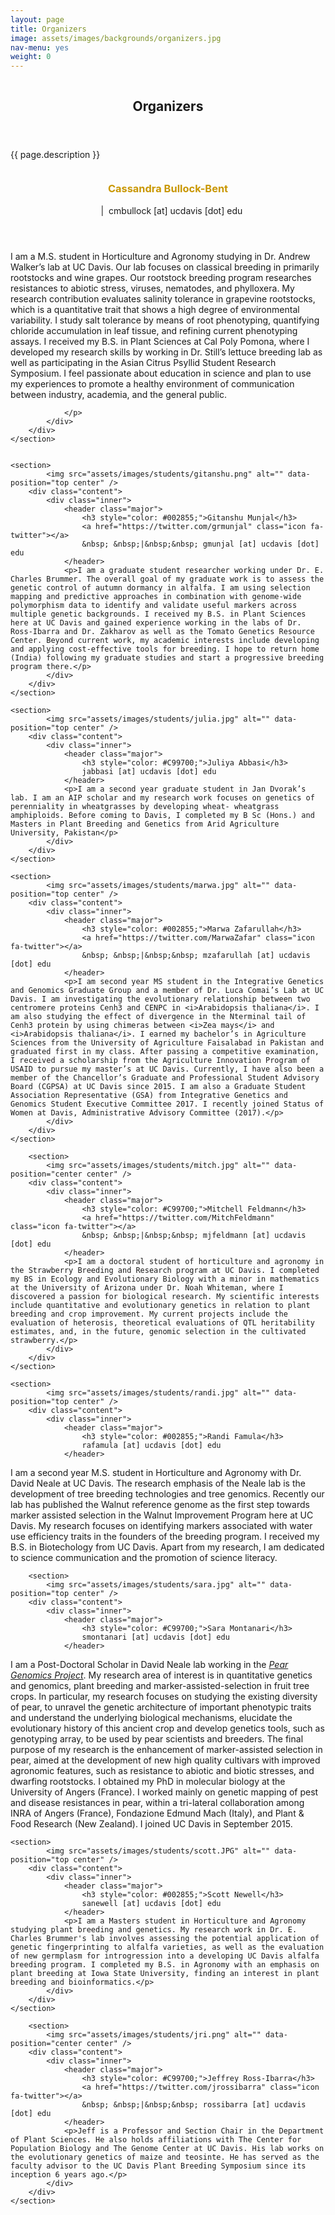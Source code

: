```yaml
---
layout: page
title: Organizers
image: assets/images/backgrounds/organizers.jpg
nav-menu: yes
weight: 0
---
```


<!-- Banner -->
<!-- Note: The "styleN" class below should match that of the header element. -->
<section id="banner" class="style2">
	<div class="inner">
		<span class="image">
			<img src="{{ site.baseurl }}/{{ page.image }}" alt="" />
		</span>
		<header class="major">
			<h1>Organizers</h1>
		</header>
		<div class="content">
			<p>{{ page.description }}</p>
		</div>
	</div>
</section>

<!-- Main -->
<div id="main">

<!-- One -->
<section id="one">
	<div class="inner">
	</div>
</section>

<!-- Two -->
<section id="two" class="spotlights">
	<section>
			<img src="assets/images/students/cassie.jpg" alt="" data-position="top center" />
		<div class="content">
			<div class="inner">
				<header class="major">
					<h3 style="color: #C99700;">Cassandra Bullock-Bent</h3> 
                    <a href="https://twitter.com/CassietheBent" class="icon fa-twitter"></a>
                     &nbsp; &nbsp;|&nbsp;&nbsp;cmbullock [at] ucdavis [dot] edu
				</header>
				<p>I am a M.S. student in Horticulture and Agronomy studying in Dr. Andrew Walker’s lab at UC Davis. Our lab focuses on classical breeding in primarily rootstocks and wine grapes. Our rootstock breeding program researches resistances to abiotic stress, viruses, nematodes, and phylloxera. My research contribution evaluates salinity tolerance in grapevine rootstocks, which is a quantitative trait that shows a high degree of environmental variability. I study salt tolerance by means of root phenotyping, quantifying chloride accumulation in leaf tissue, and refining current phenotyping assays. I received my B.S. in Plant Sciences at Cal Poly Pomona, where I developed my research skills by working in Dr. Still’s lettuce breeding lab as well as participating in the Asian Citrus Psyllid Student Research Symposium. I feel passionate about education in science and plan to use my experiences to promote a healthy environment of communication between industry, academia, and the general public.
                    
                </p>
			</div>
		</div>
	</section>


	<section>
			<img src="assets/images/students/gitanshu.png" alt="" data-position="top center" />
		<div class="content">
			<div class="inner">
				<header class="major">
                    <h3 style="color: #002855;">Gitanshu Munjal</h3>
                    <a href="https://twitter.com/grmunjal" class="icon fa-twitter"></a>
                    &nbsp; &nbsp;|&nbsp;&nbsp; gmunjal [at] ucdavis [dot] edu 
				</header>
				<p>I am a graduate student researcher working under Dr. E. Charles Brummer. The overall goal of my graduate work is to assess the genetic control of autumn dormancy in alfalfa. I am using selection mapping and predictive approaches in combination with genome-wide polymorphism data to identify and validate useful markers across multiple genetic backgrounds. I received my B.S. in Plant Sciences here at UC Davis and gained experience working in the labs of Dr. Ross-Ibarra and Dr. Zakharov as well as the Tomato Genetics Resource Center. Beyond current work, my academic interests include developing and applying cost-effective tools for breeding. I hope to return home (India) following my graduate studies and start a progressive breeding program there.</p>
			</div>
		</div>
	</section>

	<section>
			<img src="assets/images/students/julia.jpg" alt="" data-position="top center" />
		<div class="content">
			<div class="inner">
				<header class="major">
					<h3 style="color: #C99700;">Juliya Abbasi</h3>
                    jabbasi [at] ucdavis [dot] edu 
				</header>
				<p>I am a second year graduate student in Jan Dvorak’s lab. I am an AIP scholar and my research work focuses on genetics of perenniality in wheatgrasses by developing wheat- wheatgrass amphiploids. Before coming to Davis, I completed my B Sc (Hons.) and Masters in Plant Breeding and Genetics from Arid Agriculture University, Pakistan</p>
			</div>
		</div>
	</section>

	<section>
			<img src="assets/images/students/marwa.jpg" alt="" data-position="top center" />
		<div class="content">
			<div class="inner">
				<header class="major">
					<h3 style="color: #002855;">Marwa Zafarullah</h3>
                    <a href="https://twitter.com/MarwaZafar" class="icon fa-twitter"></a>
                    &nbsp; &nbsp;|&nbsp;&nbsp; mzafarullah [at] ucdavis [dot] edu 
				</header>
                <p>I am second year MS student in the Integrative Genetics and Genomics Graduate Group and a member of Dr. Luca Comai’s Lab at UC Davis. I am investigating the evolutionary relationship between two centromere proteins Cenh3 and CENPC in <i>Arabidopsis thaliana</i>. I am also studying the effect of divergence in the Nterminal tail of Cenh3 protein by using chimeras between <i>Zea mays</i> and <i>Arabidopsis thaliana</i>. I earned my bachelor’s in Agriculture Sciences from the University of Agriculture Faisalabad in Pakistan and graduated first in my class. After passing a competitive examination, I received a scholarship from the Agriculture Innovation Program of USAID to pursue my master’s at UC Davis. Currently, I have also been a member of the Chancellor’s Graduate and Professional Student Advisory Board (CGPSA) at UC Davis since 2015. I am also a Graduate Student Association Representative (GSA) from Integrative Genetics and Genomics Student Executive Committee 2017. I recently joined Status of Women at Davis, Administrative Advisory Committee (2017).</p>
			</div>
		</div>
	</section>
	
		<section>
			<img src="assets/images/students/mitch.jpg" alt="" data-position="center center" />
		<div class="content">
			<div class="inner">
				<header class="major">
					<h3 style="color: #C99700;">Mitchell Feldmann</h3>
                    <a href="https://twitter.com/MitchFeldmann" class="icon fa-twitter"></a>
                    &nbsp; &nbsp;|&nbsp;&nbsp; mjfeldmann [at] ucdavis [dot] edu 
				</header>
				<p>I am a doctoral student of horticulture and agronomy in the Strawberry Breeding and Research program at UC Davis. I completed my BS in Ecology and Evolutionary Biology with a minor in mathematics at the University of Arizona under Dr. Noah Whiteman, where I discovered a passion for biological research. My scientific interests include quantitative and evolutionary genetics in relation to plant breeding and crop improvement. My current projects include the evaluation of heterosis, theoretical evaluations of QTL heritability estimates, and, in the future, genomic selection in the cultivated strawberry.</p>
			</div>
		</div>
	</section>

	<section>
			<img src="assets/images/students/randi.jpg" alt="" data-position="top center" />
		<div class="content">
			<div class="inner">
				<header class="major">
					<h3 style="color: #002855;">Randi Famula</h3>
                    rafamula [at] ucdavis [dot] edu
				</header>
<p>I am a second year M.S. student in Horticulture and Agronomy with Dr. David Neale at UC Davis. The research emphasis of the Neale lab is the development of tree breeding technologies and tree genomics. Recently our lab has published the Walnut reference genome as the first step towards marker assisted selection in the Walnut Improvement Program here at UC Davis. My research focuses on identifying markers associated with water use efficiency traits in the founders of the breeding program. I received my B.S. in Biotechology from UC Davis. Apart from my research, I am dedicated to science communication and the promotion of science literacy.</p>
			</div>
		</div>
	</section>
	
		<section>
			<img src="assets/images/students/sara.jpg" alt="" data-position="top center" />
		<div class="content">
			<div class="inner">
				<header class="major">
					<h3 style="color: #C99700;">Sara Montanari</h3>
                    smontanari [at] ucdavis [dot] edu
				</header>
<p>I am a Post-Doctoral Scholar in David Neale lab working in the <i><a href="http://dendrome.ucdavis.edu/NealeLab/pgp/">Pear Genomics Project</a></i>. My research area of interest is in quantitative genetics and genomics, plant breeding and marker-assisted-selection in fruit tree crops. In particular, my research focuses on studying the existing diversity of pear, to unravel the genetic architecture of important phenotypic traits and understand the underlying biological mechanisms, elucidate the evolutionary history of this ancient crop and develop genetics tools, such as genotyping array, to be used by pear scientists and breeders. The final purpose of my research is the enhancement of marker-assisted selection in pear, aimed at the development of new high quality cultivars with improved agronomic features, such as resistance to abiotic and biotic stresses, and dwarfing rootstocks.
I obtained my PhD in molecular biology at the University of Angers (France). I worked mainly on genetic mapping of pest and disease resistances in pear, within a tri-lateral collaboration among INRA of Angers (France), Fondazione Edmund Mach (Italy), and Plant & Food Research (New Zealand). I joined UC Davis in September 2015.</p>
			</div>
		</div>
	</section>

	<section>
			<img src="assets/images/students/scott.JPG" alt="" data-position="top center" />
		<div class="content">
			<div class="inner">
				<header class="major">
					<h3 style="color: #002855;">Scott Newell</h3>
                    sanewell [at] ucdavis [dot] edu
				</header>
				<p>I am a Masters student in Horticulture and Agronomy studying plant breeding and genetics. My research work in Dr. E. Charles Brummer's lab involves assessing the potential application of genetic fingerprinting to alfalfa varieties, as well as the evaluation of new germplasm for introgression into a developing UC Davis alfalfa breeding program. I completed my B.S. in Agronomy with an emphasis on plant breeding at Iowa State University, finding an interest in plant breeding and bioinformatics.</p>
			</div>
		</div>
	</section>
	
		<section>
			<img src="assets/images/students/jri.png" alt="" data-position="center center" />
		<div class="content">
			<div class="inner">
				<header class="major">
					<h3 style="color: #C99700;">Jeffrey Ross-Ibarra</h3>
                    <a href="https://twitter.com/jrossibarra" class="icon fa-twitter"></a>
                    &nbsp; &nbsp;|&nbsp;&nbsp; rossibarra [at] ucdavis [dot] edu 
				</header>
				<p>Jeff is a Professor and Section Chair in the Department of Plant Sciences. He also holds affiliations with The Center for Population Biology and The Genome Center at UC Davis. His lab works on the evolutionary genetics of maize and teosinte. He has served as the faculty advisor to the UC Davis Plant Breeding Symposium since its inception 6 years ago.</p>
			</div>
		</div>
	</section>

